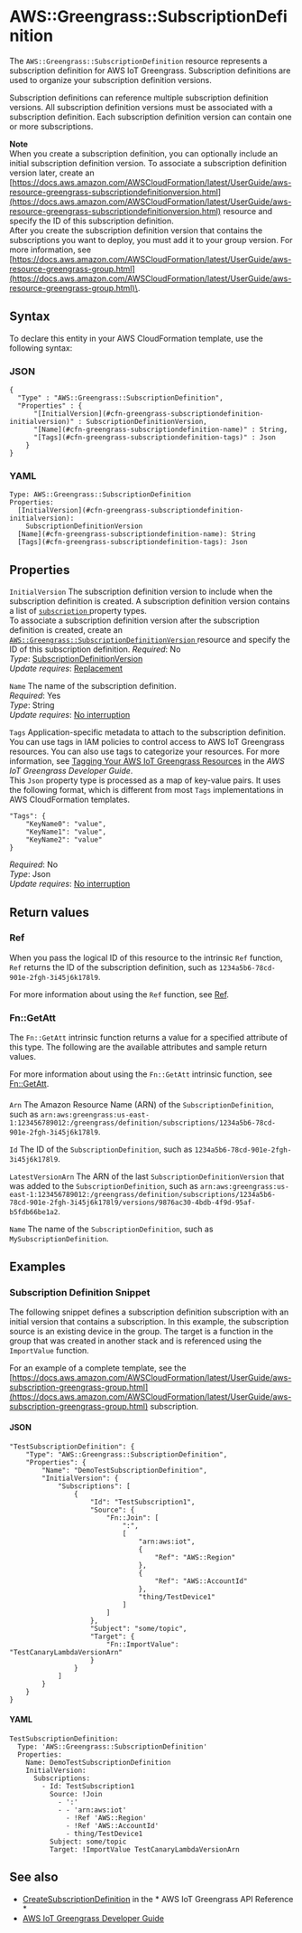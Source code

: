 # AWS::Greengrass::SubscriptionDefinition<a name="aws-resource-greengrass-subscriptiondefinition"></a>

The `AWS::Greengrass::SubscriptionDefinition` resource represents a subscription definition for AWS IoT Greengrass\. Subscription definitions are used to organize your subscription definition versions\.

Subscription definitions can reference multiple subscription definition versions\. All subscription definition versions must be associated with a subscription definition\. Each subscription definition version can contain one or more subscriptions\.

**Note**  
When you create a subscription definition, you can optionally include an initial subscription definition version\. To associate a subscription definition version later, create an [https://docs.aws.amazon.com/AWSCloudFormation/latest/UserGuide/aws-resource-greengrass-subscriptiondefinitionversion.html](https://docs.aws.amazon.com/AWSCloudFormation/latest/UserGuide/aws-resource-greengrass-subscriptiondefinitionversion.html) resource and specify the ID of this subscription definition\.  
After you create the subscription definition version that contains the subscriptions you want to deploy, you must add it to your group version\. For more information, see [https://docs.aws.amazon.com/AWSCloudFormation/latest/UserGuide/aws-resource-greengrass-group.html](https://docs.aws.amazon.com/AWSCloudFormation/latest/UserGuide/aws-resource-greengrass-group.html)\.

## Syntax<a name="aws-resource-greengrass-subscriptiondefinition-syntax"></a>

To declare this entity in your AWS CloudFormation template, use the following syntax:

### JSON<a name="aws-resource-greengrass-subscriptiondefinition-syntax.json"></a>

```
{
  "Type" : "AWS::Greengrass::SubscriptionDefinition",
  "Properties" : {
      "[InitialVersion](#cfn-greengrass-subscriptiondefinition-initialversion)" : SubscriptionDefinitionVersion,
      "[Name](#cfn-greengrass-subscriptiondefinition-name)" : String,
      "[Tags](#cfn-greengrass-subscriptiondefinition-tags)" : Json
    }
}
```

### YAML<a name="aws-resource-greengrass-subscriptiondefinition-syntax.yaml"></a>

```
Type: AWS::Greengrass::SubscriptionDefinition
Properties: 
  [InitialVersion](#cfn-greengrass-subscriptiondefinition-initialversion): 
    SubscriptionDefinitionVersion
  [Name](#cfn-greengrass-subscriptiondefinition-name): String
  [Tags](#cfn-greengrass-subscriptiondefinition-tags): Json
```

## Properties<a name="aws-resource-greengrass-subscriptiondefinition-properties"></a>

`InitialVersion`  <a name="cfn-greengrass-subscriptiondefinition-initialversion"></a>
The subscription definition version to include when the subscription definition is created\. A subscription definition version contains a list of [ `subscription` ](https://docs.aws.amazon.com/AWSCloudFormation/latest/UserGuide/aws-properties-greengrass-subscriptiondefinition-subscription.html) property types\.  
To associate a subscription definition version after the subscription definition is created, create an [ `AWS::Greengrass::SubscriptionDefinitionVersion` ](https://docs.aws.amazon.com/AWSCloudFormation/latest/UserGuide/aws-resource-greengrass-subscriptiondefinitionversion.html) resource and specify the ID of this subscription definition\.
*Required*: No  
*Type*: [SubscriptionDefinitionVersion](aws-properties-greengrass-subscriptiondefinition-subscriptiondefinitionversion.md)  
*Update requires*: [Replacement](https://docs.aws.amazon.com/AWSCloudFormation/latest/UserGuide/using-cfn-updating-stacks-update-behaviors.html#update-replacement)

`Name`  <a name="cfn-greengrass-subscriptiondefinition-name"></a>
The name of the subscription definition\.  
*Required*: Yes  
*Type*: String  
*Update requires*: [No interruption](https://docs.aws.amazon.com/AWSCloudFormation/latest/UserGuide/using-cfn-updating-stacks-update-behaviors.html#update-no-interrupt)

`Tags`  <a name="cfn-greengrass-subscriptiondefinition-tags"></a>
Application\-specific metadata to attach to the subscription definition\. You can use tags in IAM policies to control access to AWS IoT Greengrass resources\. You can also use tags to categorize your resources\. For more information, see [Tagging Your AWS IoT Greengrass Resources](https://docs.aws.amazon.com/greengrass/latest/developerguide/tagging.html) in the *AWS IoT Greengrass Developer Guide*\.  
This `Json` property type is processed as a map of key\-value pairs\. It uses the following format, which is different from most `Tags` implementations in AWS CloudFormation templates\.  

```
"Tags": {
    "KeyName0": "value",
    "KeyName1": "value",
    "KeyName2": "value"
}
```
*Required*: No  
*Type*: Json  
*Update requires*: [No interruption](https://docs.aws.amazon.com/AWSCloudFormation/latest/UserGuide/using-cfn-updating-stacks-update-behaviors.html#update-no-interrupt)

## Return values<a name="aws-resource-greengrass-subscriptiondefinition-return-values"></a>

### Ref<a name="aws-resource-greengrass-subscriptiondefinition-return-values-ref"></a>

 When you pass the logical ID of this resource to the intrinsic `Ref` function, `Ref` returns the ID of the subscription definition, such as `1234a5b6-78cd-901e-2fgh-3i45j6k178l9`\. 

For more information about using the `Ref` function, see [Ref](https://docs.aws.amazon.com/AWSCloudFormation/latest/UserGuide/intrinsic-function-reference-ref.html)\.

### Fn::GetAtt<a name="aws-resource-greengrass-subscriptiondefinition-return-values-fn--getatt"></a>

The `Fn::GetAtt` intrinsic function returns a value for a specified attribute of this type\. The following are the available attributes and sample return values\.

For more information about using the `Fn::GetAtt` intrinsic function, see [Fn::GetAtt](https://docs.aws.amazon.com/AWSCloudFormation/latest/UserGuide/intrinsic-function-reference-getatt.html)\.

#### <a name="aws-resource-greengrass-subscriptiondefinition-return-values-fn--getatt-fn--getatt"></a>

`Arn`  <a name="Arn-fn::getatt"></a>
The Amazon Resource Name \(ARN\) of the `SubscriptionDefinition`, such as `arn:aws:greengrass:us-east-1:123456789012:/greengrass/definition/subscriptions/1234a5b6-78cd-901e-2fgh-3i45j6k178l9`\. 

`Id`  <a name="Id-fn::getatt"></a>
The ID of the `SubscriptionDefinition`, such as `1234a5b6-78cd-901e-2fgh-3i45j6k178l9`\. 

`LatestVersionArn`  <a name="LatestVersionArn-fn::getatt"></a>
The ARN of the last `SubscriptionDefinitionVersion` that was added to the `SubscriptionDefinition`, such as `arn:aws:greengrass:us-east-1:123456789012:/greengrass/definition/subscriptions/1234a5b6-78cd-901e-2fgh-3i45j6k178l9/versions/9876ac30-4bdb-4f9d-95af-b5fdb66be1a2`\. 

`Name`  <a name="Name-fn::getatt"></a>
The name of the `SubscriptionDefinition`, such as `MySubscriptionDefinition`\. 

## Examples<a name="aws-resource-greengrass-subscriptiondefinition--examples"></a>

### Subscription Definition Snippet<a name="aws-resource-greengrass-subscriptiondefinition--examples--Subscription_Definition_Snippet"></a>

The following snippet defines a subscription definition subscription with an initial version that contains a subscription\. In this example, the subscription source is an existing device in the group\. The target is a function in the group that was created in another stack and is referenced using the `ImportValue` function\.

For an example of a complete template, see the [https://docs.aws.amazon.com/AWSCloudFormation/latest/UserGuide/aws-subscription-greengrass-group.html](https://docs.aws.amazon.com/AWSCloudFormation/latest/UserGuide/aws-subscription-greengrass-group.html) subscription\.

#### JSON<a name="aws-resource-greengrass-subscriptiondefinition--examples--Subscription_Definition_Snippet--json"></a>

```
"TestSubscriptionDefinition": {
    "Type": "AWS::Greengrass::SubscriptionDefinition",
    "Properties": {
        "Name": "DemoTestSubscriptionDefinition",
        "InitialVersion": {
            "Subscriptions": [
                {
                    "Id": "TestSubscription1",
                    "Source": {
                        "Fn::Join": [
                            ":",
                            [
                                "arn:aws:iot",
                                {
                                    "Ref": "AWS::Region"
                                },
                                {
                                    "Ref": "AWS::AccountId"
                                },
                                "thing/TestDevice1"
                            ]
                        ]
                    },
                    "Subject": "some/topic",
                    "Target": {
                        "Fn::ImportValue": "TestCanaryLambdaVersionArn"
                    }
                }
            ]
        }
    }
}
```

#### YAML<a name="aws-resource-greengrass-subscriptiondefinition--examples--Subscription_Definition_Snippet--yaml"></a>

```
TestSubscriptionDefinition:
  Type: 'AWS::Greengrass::SubscriptionDefinition'
  Properties:
    Name: DemoTestSubscriptionDefinition
    InitialVersion:
      Subscriptions:
        - Id: TestSubscription1
          Source: !Join 
            - ':'
            - - 'arn:aws:iot'
              - !Ref 'AWS::Region'
              - !Ref 'AWS::AccountId'
              - thing/TestDevice1
          Subject: some/topic
          Target: !ImportValue TestCanaryLambdaVersionArn
```

## See also<a name="aws-resource-greengrass-subscriptiondefinition--seealso"></a>
+  [CreateSubscriptionDefinition](https://docs.aws.amazon.com/greengrass/latest/apireference/createsubscriptiondefinition-post.html) in the * AWS IoT Greengrass API Reference * 
+  [AWS IoT Greengrass Developer Guide](https://docs.aws.amazon.com/greengrass/latest/developerguide/) 
